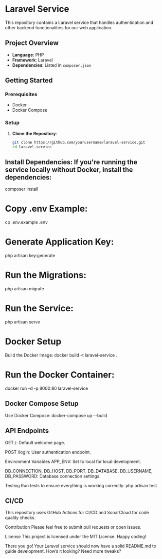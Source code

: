 # Laravel Service

This repository contains a Laravel service that handles authentication and other backend functionalities for our web application.

## Project Overview

- **Language**: PHP
- **Framework**: Laravel
- **Dependencies**: Listed in `composer.json`

## Getting Started

### Prerequisites

- Docker
- Docker Compose

### Setup

1. **Clone the Repository**:
   ```sh
   git clone https://github.com/yourusername/laravel-service.git
   cd laravel-service
 ## Install Dependencies: If you're running the service locally without Docker, install the dependencies:
 composer install
 # Copy .env Example:
 cp .env.example .env
# Generate Application Key:
php artisan key:generate
# Run the Migrations:
php artisan migrate
# Run the Service:
php artisan serve
# Docker Setup
Build the Docker Image:
docker build -t laravel-service .
# Run the Docker Container:
docker run -d -p 8000:80 laravel-service
## Docker Compose Setup
Use Docker Compose:
docker-compose up --build
## API Endpoints
GET /: Default welcome page.

POST /login: User authentication endpoint.

Environment Variables
APP_ENV: Set to local for local development.

DB_CONNECTION, DB_HOST, DB_PORT, DB_DATABASE, DB_USERNAME, DB_PASSWORD: Database connection settings.

Testing
Run tests to ensure everything is working correctly:
php artisan test
## CI/CD
This repository uses GitHub Actions for CI/CD and SonarCloud for code quality checks.

Contribution
Please feel free to submit pull requests or open issues.

License
This project is licensed under the MIT License.
Happy coding!

There you go! Your Laravel service should now have a solid README.md to guide development. How’s it looking? Need more tweaks?










 
